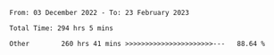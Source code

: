 <!--START_SECTION:waka-->

```text
From: 03 December 2022 - To: 23 February 2023

Total Time: 294 hrs 5 mins

Other        260 hrs 41 mins >>>>>>>>>>>>>>>>>>>>>>---   88.64 %
```

<!--END_SECTION:waka-->